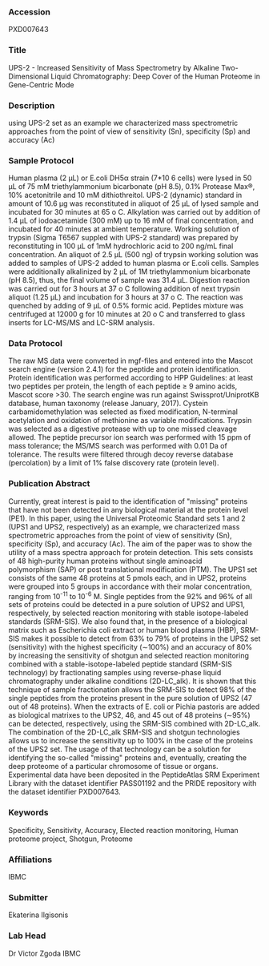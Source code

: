 ### Accession
PXD007643

### Title
UPS-2 -  Increased Sensitivity of Mass Spectrometry by Alkaline Two-Dimensional Liquid Chromatography: Deep Cover of the Human Proteome in Gene-Centric Mode

### Description
using UPS-2 set as an example we characterized mass spectrometric approaches from the point of view of sensitivity (Sn), specificity (Sp) and accuracy (Ac)

### Sample Protocol
Human plasma (2 µL) or E.coli DH5α strain (7*10 6 cells) were lysed in 50 µL of 75 mM triethylammonium bicarbonate (pH 8.5), 0.1% Protease Max®, 10% acetonitrile and 10 mM dithiothreitol. UPS-2 (dynamic) standard in amount of 10.6 µg was reconstituted in aliquot of 25 µL of lysed sample and incubated for 30 minutes at 65 o C. Alkylation was carried out by addition of 1.4 µL of iodoacetamide (300 mM) up to 16 mM of final concentration, and incubated for 40 minutes at ambient temperature. Working solution of trypsin (Sigma T6567 suppled with UPS-2 standard) was prepared by reconstituting in 100 µL of 1mM hydrochloric acid to 200 ng/mL final concentration. An aliquot of 2.5 µL (500 ng) of trypsin working solution was added to samples of UPS-2 added to human plasma or E.coli cells. Samples were additionally alkalinized by 2 µL of 1M triethylammonium bicarbonate (pH 8.5), thus, the final volume of sample was 31.4 µL. Digestion reaction was carried out for 3 hours at 37 o C following addition of next trypsin aliquot (1.25 µL) and incubation for 3 hours at 37 o C. The reaction was quenched by adding of 9 µL of 0.5% formic acid. Peptides mixture was centrifuged at 12000 g for 10 minutes at 20 o C and transferred to glass inserts for LC-MS/MS and LC-SRM analysis.

### Data Protocol
The raw MS data were converted in mgf-files and entered into the Mascot search engine (version 2.4.1) for the peptide and protein identification. Protein identification was performed according to HPP Guidelines: at least two peptides per protein, the length of each peptide ≥ 9 amino acids, Mascot score >30. The search engine was run against Swissprot/UniprotKB database, human taxonomy (release January, 2017). Cystein carbamidomethylation was selected as fixed modification, N-terminal acetylation and oxidation of methionine as variable modifications. Trypsin was selected as a digestive protease with up to one missed cleavage allowed. The peptide precursor ion search was performed with 15 ppm of mass tolerance; the MS/MS search was performed with 0.01 Da of tolerance. The results were filtered through decoy reverse database (percolation) by a limit of 1% false discovery rate (protein level).

### Publication Abstract
Currently, great interest is paid to the identification of "missing" proteins that have not been detected in any biological material at the protein level (PE1). In this paper, using the Universal Proteomic Standard sets 1 and 2 (UPS1 and UPS2, respectively) as an example, we characterized mass spectrometric approaches from the point of view of sensitivity (Sn), specificity (Sp), and accuracy (Ac). The aim of the paper was to show the utility of a mass spectra approach for protein detection. This sets consists of 48 high-purity human proteins without single aminoacid polymorphism&#xa0;(SAP) or post translational modification (PTM). The UPS1 set consists of the same 48 proteins at 5 pmols each, and in UPS2, proteins were grouped into 5 groups in accordance with their molar concentration, ranging from 10<sup>-11</sup> to 10<sup>-6</sup> M. Single peptides from the 92% and 96% of all sets of proteins could be detected in a pure solution of UPS2 and UPS1, respectively, by selected reaction monitoring with stable isotope-labeled standards (SRM-SIS). We also found that, in the presence of a biological matrix such as Escherichia coli extract or human blood plasma (HBP), SRM-SIS makes it possible to detect from 63% to 79% of proteins in the UPS2 set (sensitivity) with the highest specificity (&#x223c;100%) and an accuracy of 80% by increasing the sensitivity of shotgun and selected reaction monitoring combined with a stable-isotope-labeled peptide standard (SRM-SIS technology) by fractionating samples using reverse-phase liquid chromatography under alkaline conditions (2D-LC_alk). It is shown that this technique of sample fractionation allows the SRM-SIS to detect 98% of the single peptides from the proteins present in the pure solution of UPS2 (47 out of 48 proteins). When the extracts of E. coli or Pichia pastoris are added as biological matrixes to the UPS2, 46, and 45 out of 48 proteins (&#x223c;95%) can be detected, respectively, using the SRM-SIS combined with 2D-LC_alk. The combination of the 2D-LC_alk SRM-SIS and shotgun technologies allows us to increase the sensitivity up to 100% in the case of the proteins of the UPS2 set. The usage of that technology can be a solution for identifying the so-called "missing" proteins and, eventually, creating the deep proteome of a particular chromosome of tissue or organs. Experimental data have been deposited in the PeptideAtlas SRM Experiment Library with the dataset identifier PASS01192 and the PRIDE repository with the dataset identifier PXD007643.

### Keywords
Specificity, Sensitivity, Accuracy, Elected reaction monitoring, Human proteome project, Shotgun, Proteome

### Affiliations
IBMC

### Submitter
Ekaterina Ilgisonis

### Lab Head
Dr Victor Zgoda
IBMC


